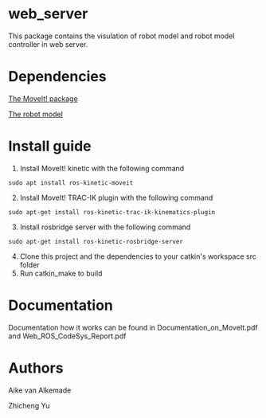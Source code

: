 
web_server
=====================================================================

This package contains the visulation of robot model and robot model controller in web server.

Dependencies
=====================================================================
[The MoveIt! package](https://github.com/fontyssmartwrist/moveit_smart_wrist)

[The robot model](https://github.com/fontyssmartwrist/sw_v3_description)

Install guide
=====================================================================
   1) Install MoveIt! kinetic with the following command

	sudo apt install ros-kinetic-moveit

   2) Install MoveIt! TRAC-IK plugin with the following command

	sudo apt-get install ros-kinetic-trac-ik-kinematics-plugin
   
   3) Install rosbridge server with the following command
   
    sudo apt-get install ros-kinetic-rosbridge-server
   
   4) Clone this project and the dependencies to your catkin's workspace src folder
   5) Run catkin_make to build 
    
Documentation
=====================================================================
Documentation how it works can be found in Documentation_on_MoveIt.pdf and Web_ROS_CodeSys_Report.pdf

Authors
=====================================================================
Aike van Alkemade

Zhicheng Yu
